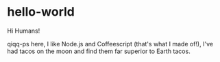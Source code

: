 # hello-world

Hi Humans!

qiqq-ps here, I like Node.js and Coffeescript (that's what I made of!), I've had tacos on the moon and find them far superior to Earth tacos.
